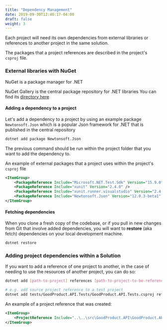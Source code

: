 ```yaml
---
title: "Dependency Management"
date: 2019-09-30T12:40:17-04:00
draft: false
weight: 3
---
```


Each project will need its own dependencies from external libraries or 
references to another project in the same solution.

The packages that a project references are described in the project's `csproj` file.

### External libraries with NuGet

NuGet is a package manager for .NET

NuGet Gallery is the central package repository for .NET libraries
You can find its [directory here](https://www.nuget.org/)

#### Adding a dependency to a project

Let's add a dependency to a project by using an example package `Newtonsoft.Json` which is a popular 
Json framework for .NET that is published in the central repository

```bash
dotnet add package Newtonsoft.Json
```

The previous command should be run within the project folder that you 
want to add the dependency to.

An example of external packages that a project uses within the project's `csproj` file

```xml
<ItemGroup>
    <PackageReference Include="Microsoft.NET.Test.Sdk" Version="15.9.0" />
    <PackageReference Include="xunit" Version="2.4.0" />
    <PackageReference Include="xunit.runner.visualstudio" Version="2.4.0" />
    <PackageReference Include="Newtonsoft.Json" Version="12.0.3-beta1" />
</ItemGroup>
```

#### Fetching dependencies

When you clone a fresh copy of the codebase, or if you pull in new changes from Git that involve
added dependencies, you will want to **restore** (aka fetch) dependencies on your local development machine.

```bash
dotnet restore
```

### Adding project dependencies within a Solution

If you want to add a reference of one project to another, in the case of
needing to use the resources of another project, you can do so:

```bash
dotnet add [path-to-project] references [path-to-project-to-be-referenced]

# e.g. add source project reference to a test project
dotnet add tests/GoodProduct.API.Tests/GoodProduct.API.Tests.csproj reference src/GoodProduct.API/GoodProduct.API.csproj 
```

An example of a project reference that was created:

```xml
<ItemGroup>
    <ProjectReference Include="..\..\src\GoodProduct.API\GoodProduct.API.csproj" />
</ItemGroup>
```
